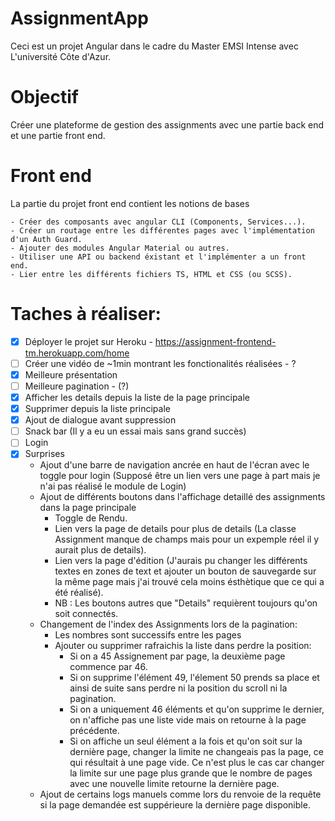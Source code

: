 # AssignmentApp

Ceci est un projet Angular dans le cadre du Master EMSI Intense avec L'université Côte d'Azur.

# Objectif

Créer une plateforme de gestion des assignments avec une partie back end et une partie front end.

# Front end

La partie du projet front end contient les notions de bases 

    - Créer des composants avec angular CLI (Components, Services...).
    - Créer un routage entre les différentes pages avec l'implémentation d'un Auth Guard.
    - Ajouter des modules Angular Material ou autres.
    - Utiliser une API ou backend éxistant et l'implémenter a un front end.
    - Lier entre les différents fichiers TS, HTML et CSS (ou SCSS).

# Taches à réaliser:

- [x] Déployer le projet sur Heroku
      - https://assignment-frontend-tm.herokuapp.com/home
- [ ] Créer une vidéo de ~1min montrant les fonctionalités réalisées
      - ?
- [x] Meilleure présentation
- [ ] Meilleure pagination - (?)
- [x] Afficher les details depuis la liste de la page principale
- [x] Supprimer depuis la liste principale
- [x] Ajout de dialogue avant suppression
- [ ] Snack bar (Il y a eu un essai mais sans grand succès)
- [ ] Login
- [x] Surprises
    - Ajout d'une barre de navigation ancrée en haut de l'écran avec le toggle pour login (Supposé être un lien vers une page à part mais je n'ai pas réalisé le module de Login)
    - Ajout de différents boutons dans l'affichage detaillé des assignments dans la page principale
      - Toggle de Rendu.
      - Lien vers la page de details pour plus de details (La classe Assignment manque de champs mais pour un expemple réel il y aurait plus de details).
      - Lien vers la page d'édition (J'aurais pu changer les différents textes en zones de text et ajouter un bouton de sauvegarde sur la même page mais j'ai trouvé cela moins ésthètique que ce qui a été réalisé).
      - NB : Les boutons autres que "Details" requièrent toujours qu'on soit connectés.
    - Changement de l'index des Assignments lors de la pagination:
      - Les nombres sont successifs entre les pages
      - Ajouter ou supprimer rafraichis la liste dans perdre la position:
        - Si on a 45 Assignement par page, la deuxième page commence par 46.
        - Si on supprime l'élément 49, l'élement 50 prends sa place et ainsi de suite sans perdre ni la position du scroll ni la pagination.
        - Si on a uniquement 46 éléments et qu'on supprime le dernier, on n'affiche pas une liste vide mais on retourne à la page précédente.
        - Si on affiche un seul élément a la fois et qu'on soit sur la dernière page, changer la limite ne changeais pas la page, ce qui résultait à une page vide. Ce n'est plus le cas car changer la limite sur une page plus grande que le nombre de pages avec une nouvelle limite retourne la dernière page.
    - Ajout de certains logs manuels comme lors du renvoie de la requête si la page demandée est suppérieure la dernière page disponible.